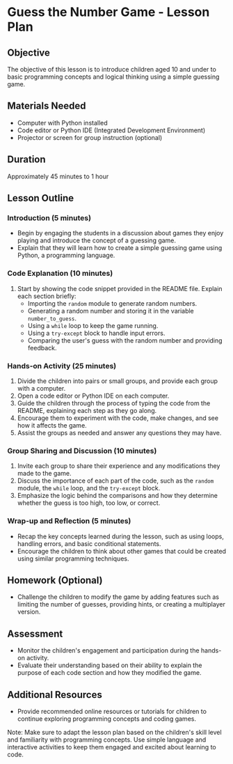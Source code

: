
# Guess the Number Game - Lesson Plan

## Objective
The objective of this lesson is to introduce children aged 10 and under to basic programming concepts and logical thinking using a simple guessing game.

## Materials Needed
- Computer with Python installed
- Code editor or Python IDE (Integrated Development Environment)
- Projector or screen for group instruction (optional)

## Duration
Approximately 45 minutes to 1 hour

## Lesson Outline

### Introduction (5 minutes)
- Begin by engaging the students in a discussion about games they enjoy playing and introduce the concept of a guessing game.
- Explain that they will learn how to create a simple guessing game using Python, a programming language.

### Code Explanation (10 minutes)
1. Start by showing the code snippet provided in the README file. Explain each section briefly:
   - Importing the `random` module to generate random numbers.
   - Generating a random number and storing it in the variable `number_to_guess`.
   - Using a `while` loop to keep the game running.
   - Using a `try-except` block to handle input errors.
   - Comparing the user's guess with the random number and providing feedback.

### Hands-on Activity (25 minutes)
1. Divide the children into pairs or small groups, and provide each group with a computer.
2. Open a code editor or Python IDE on each computer.
3. Guide the children through the process of typing the code from the README, explaining each step as they go along.
4. Encourage them to experiment with the code, make changes, and see how it affects the game.
5. Assist the groups as needed and answer any questions they may have.

### Group Sharing and Discussion (10 minutes)
1. Invite each group to share their experience and any modifications they made to the game.
2. Discuss the importance of each part of the code, such as the `random` module, the `while` loop, and the `try-except` block.
3. Emphasize the logic behind the comparisons and how they determine whether the guess is too high, too low, or correct.

### Wrap-up and Reflection (5 minutes)
- Recap the key concepts learned during the lesson, such as using loops, handling errors, and basic conditional statements.
- Encourage the children to think about other games that could be created using similar programming techniques.

## Homework (Optional)
- Challenge the children to modify the game by adding features such as limiting the number of guesses, providing hints, or creating a multiplayer version.

## Assessment
- Monitor the children's engagement and participation during the hands-on activity.
- Evaluate their understanding based on their ability to explain the purpose of each code section and how they modified the game.

## Additional Resources
- Provide recommended online resources or tutorials for children to continue exploring programming concepts and coding games.

Note: Make sure to adapt the lesson plan based on the children's skill level and familiarity with programming concepts. Use simple language and interactive activities to keep them engaged and excited about learning to code.
